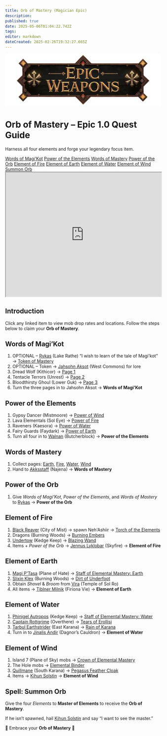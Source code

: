 ```yaml
---
title: Orb of Mastery (Magician Epic)
description: 
published: true
date: 2025-05-06T01:04:22.742Z
tags: 
editor: markdown
dateCreated: 2025-02-26T19:32:27.665Z
---
```


<!-- ───────────── Mage Epic 1.0 – Orb of Mastery ───────────── -->
<div class="page-container">

  <!-- Header ------------------------------------------------------- -->
  <div class="hero-card">
    <img src="/epicweapons.webp" alt="Epic Mage Weapons Banner" class="hero-img">
    <h1 class="hero-title">Orb of Mastery – Epic 1.0 Quest Guide</h1>
    <p class="hero-sub">Harness all four elements and forge your legendary focus item.</p>
  </div>

  <!-- Quick-Nav ---------------------------------------------------- -->
  <nav class="toc-nav">
    <a href="#magikot">Words of Magi’Kot</a>
    <a href="#elements">Power of the Elements</a>
    <a href="#mastery">Words of Mastery</a>
    <a href="#powerorb">Power of the Orb</a>
    <a href="#fire">Element of Fire</a>
    <a href="#earth">Element of Earth</a>
    <a href="#water">Element of Water</a>
    <a href="#wind">Element of Wind</a>
    <a href="#final">Summon Orb</a>
  </nav>

  <!-- Item Preview ------------------------------------------------- -->
  <iframe src="https://www.thjdi.cc/item/2028034" width="100%" height="400"></iframe>

  <!-- Introduction ------------------------------------------------- -->
  <section class="quest-card">
    <h2>Introduction</h2>
    <p>Click any linked item to view mob drop rates and locations. Follow the steps below to claim your <strong>Orb of Mastery</strong>.</p>
  </section>

  <!-- Quest Steps -------------------------------------------------- -->
  <section id="magikot" class="quest-card">
    <h2>Words of Magi’Kot</h2>
    <ol>
      <li class="optional">OPTIONAL – <a href="https://www.thjdi.cc/npc/51045">Rykas</a> (Lake Rathe) “I wish to learn of the tale of Magi'kot” → <a href="https://www.thjdi.cc/item/28035">Token of Mastery</a></li>
      <li class="optional">OPTIONAL – Token → <a href="https://www.thjdi.cc/npc/21043">Jahsohn Aksot</a> (West Commons) for lore</li>
      <li>Dread Wolf (Kithicor) → <a href="https://www.thjdi.cc/item/28000">Page 1</a></li>
      <li>Tentacle Terrors (Unrest) → <a href="https://www.thjdi.cc/item/28001">Page 2</a></li>
      <li>Bloodthirsty Ghoul (Lower Guk) → <a href="https://www.thjdi.cc/item/28002">Page 3</a></li>
      <li>Turn the three pages in to Jahsohn Aksot → <strong>Words of Magi’Kot</strong></li>
    </ol>
  </section>

  <section id="elements" class="quest-card">
    <h2>Power of the Elements</h2>
    <ol>
      <li>Gypsy Dancer (Mistmoore) → <a href="https://www.thjdi.cc/item/28037">Power of Wind</a></li>
      <li>Lava Elementals (Sol Eye) → <a href="https://www.thjdi.cc/item/28036">Power of Fire</a></li>
      <li>Raveners (Kaesora) → <a href="https://www.thjdi.cc/item/28039">Power of Water</a></li>
      <li>Fairy Guards (Faydark) → <a href="https://www.thjdi.cc/item/28038">Power of Earth</a></li>
      <li>Turn all four in to <a href="https://www.thjdi.cc/npc/68087">Walnan</a> (Butcherblock) → <strong>Power of the Elements</strong></li>
    </ol>
  </section>

  <section id="mastery" class="quest-card">
    <h2>Words of Mastery</h2>
    <ol>
      <li>Collect pages: <a href="https://www.thjdi.cc/item/28029">Earth</a>, <a href="https://www.thjdi.cc/item/28027">Fire</a>, <a href="https://www.thjdi.cc/item/28030">Water</a>, <a href="https://www.thjdi.cc/item/28028">Wind</a></li>
      <li>Hand to <a href="https://www.thjdi.cc/npc/44063">Akksstaff</a> (Najena) → <strong>Words of Mastery</strong></li>
    </ol>
  </section>

  <section id="powerorb" class="quest-card">
    <h2>Power of the Orb</h2>
    <ol>
      <li>Give <em>Words of Magi’Kot</em>, <em>Power of the Elements</em>, and <em>Words of Mastery</em> to <a href="https://www.thjdi.cc/npc/51045">Rykas</a> → <strong>Power of the Orb</strong></li>
    </ol>
  </section>

  <section id="fire" class="quest-card">
    <h2>Element of Fire</h2>
    <ol>
      <li><a href="https://www.thjdi.cc/npc/90192">Black Reaver</a> (City of Mist) → spawn Neh'Ashiir → <a href="https://www.thjdi.cc/item/28007">Torch of the Elements</a></li>
      <li>Dragons (Burning Woods) → <a href="https://www.thjdi.cc/item/28008">Burning Embers</a></li>
      <li><a href="https://www.thjdi.cc/npc/70064">Undertow</a> (Kedge Keep) → <a href="https://www.thjdi.cc/item/10376">Blazing Wand</a></li>
      <li>Items + <em>Power of the Orb</em> → <a href="https://www.thjdi.cc/npc/91046">Jennus Lyklobar</a> (Skyfire) → <strong>Element of Fire</strong></li>
    </ol>
  </section>

  <section id="earth" class="quest-card">
    <h2>Element of Earth</h2>
    <ol>
      <li><a href="https://www.thjdi.cc/npc/84077">Magi P'Tasa</a> (Plane of Hate) → <a href="https://www.thjdi.cc/item/11567">Staff of Elemental Mastery: Earth</a></li>
      <li><a href="https://www.thjdi.cc/npc/85000">Slixin Klex</a> (Burning Woods) → <a href="https://www.thjdi.cc/item/28042">Dirt of Underfoot</a></li>
      <li>Obtain <em>Shovel</em> &amp; <em>Broom</em> from <a href="https://www.thjdi.cc/npc/80015">Vira</a> (Temple of Sol Ro)</li>
      <li>All items → <a href="https://www.thjdi.cc/npc/84160">Tiblner Milnik</a> (Firiona Vie) → <strong>Element of Earth</strong></li>
    </ol>
  </section>

  <section id="water" class="quest-card">
    <h2>Element of Water</h2>
    <ol>
      <li><a href="https://www.thjdi.cc/npc/70064">Phinigel Autropos</a> (Kedge Keep) → <a href="https://www.thjdi.cc/item/11569">Staff of Elemental Mastery: Water</a></li>
      <li><a href="https://www.thjdi.cc/npc/85064">Captain Rottgrime</a> (Overthere) → <a href="https://www.thjdi.cc/item/28040">Tears of Erollisi</a></li>
      <li><a href="https://www.thjdi.cc/npc/70133">Tarbul Earthstrider</a> (East Karana) → <a href="https://www.thjdi.cc/item/28041">Rain of Karana</a></li>
      <li>Turn in to <a href="https://www.thjdi.cc/npc/70028">Jinalis Andir</a> (Dagnor’s Cauldron) → <strong>Element of Water</strong></li>
    </ol>
  </section>

  <section id="wind" class="quest-card">
    <h2>Element of Wind</h2>
    <ol>
      <li>Island 7 (Plane of Sky) mobs → <a href="https://www.thjdi.cc/item/20764">Crown of Elemental Mastery</a></li>
      <li>The Hole mobs → <a href="https://www.thjdi.cc/item/28043">Elemental Binder</a></li>
      <li><a href="https://www.thjdi.cc/npc/71070">Quillmane</a> (South Karana) → <a href="https://www.thjdi.cc/item/2463">Pegasus Feather Cloak</a></li>
      <li>Items → <a href="https://www.thjdi.cc/npc/71055">Kihun Solstin</a> → <strong>Element of Wind</strong></li>
    </ol>
  </section>

  <section id="final" class="quest-card final">
    <h2>Spell: Summon Orb</h2>
    <p>Give the four <em>Elements</em> to <strong>Master of Elements</strong> to receive the <strong>Orb of Mastery</strong>.</p>
    <p>If he isn’t spawned, hail <a href="https://www.thjdi.cc/npc/71055">Kihun Solstin</a> and say “I want to see the master.”</p>
    <p class="reward">🔮 Embrace your <strong>Orb of Mastery</strong> 🔮</p>
  </section>

</div>
